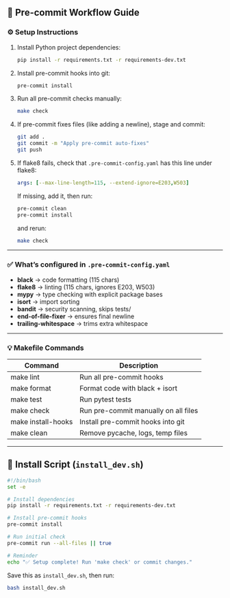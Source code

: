 ## 📖 Pre-commit Workflow Guide

### ⚙️ Setup Instructions

1. Install Python project dependencies:
    ```bash
    pip install -r requirements.txt -r requirements-dev.txt
    ```

2. Install pre-commit hooks into git:
    ```bash
    pre-commit install
    ```

3. Run all pre-commit checks manually:
    ```bash
    make check
    ```

4. If pre-commit fixes files (like adding a newline), stage and commit:
    ```bash
    git add .
    git commit -m "Apply pre-commit auto-fixes"
    git push
    ```

5. If flake8 fails, check that `.pre-commit-config.yaml` has this line under flake8:
    ```yaml
    args: [--max-line-length=115, --extend-ignore=E203,W503]
    ```
    If missing, add it, then run:
    ```bash
    pre-commit clean
    pre-commit install
    ```
    and rerun:
    ```bash
    make check
    ```

---

### ✅ What’s configured in `.pre-commit-config.yaml`
- **black** → code formatting (115 chars)
- **flake8** → linting (115 chars, ignores E203, W503)
- **mypy** → type checking with explicit package bases
- **isort** → import sorting
- **bandit** → security scanning, skips tests/
- **end-of-file-fixer** → ensures final newline
- **trailing-whitespace** → trims extra whitespace

---

### 💡 Makefile Commands

| Command           | Description                              |
|-------------------|-----------------------------------------|
| make lint        | Run all pre-commit hooks                |
| make format      | Format code with black + isort          |
| make test        | Run pytest tests                        |
| make check       | Run pre-commit manually on all files    |
| make install-hooks | Install pre-commit hooks into git      |
| make clean       | Remove pycache, logs, temp files        |

---

## 🔧 Install Script (`install_dev.sh`)

```bash
#!/bin/bash
set -e

# Install dependencies
pip install -r requirements.txt -r requirements-dev.txt

# Install pre-commit hooks
pre-commit install

# Run initial check
pre-commit run --all-files || true

# Reminder
echo "✅ Setup complete! Run 'make check' or commit changes."
```

Save this as `install_dev.sh`, then run:
```bash
bash install_dev.sh
```
